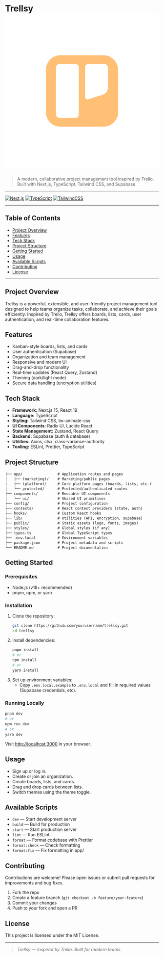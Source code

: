 # Trellsy ![Project Screenshot](public/logo.svg)

> A modern, collaborative project management tool inspired by Trello. Built with
> Next.js, TypeScript, Tailwind CSS, and Supabase.

---

[![Next.js](https://img.shields.io/badge/Next.js-15-blue?logo=next.js)](https://nextjs.org/)
[![TypeScript](https://img.shields.io/badge/TypeScript-5-blue?logo=typescript)](https://www.typescriptlang.org/)
[![TailwindCSS](https://img.shields.io/badge/TailwindCSS-4-blue?logo=tailwindcss)](https://tailwindcss.com/)

---

## Table of Contents

- [Project Overview](#project-overview)
- [Features](#features)
- [Tech Stack](#tech-stack)
- [Project Structure](#project-structure)
- [Getting Started](#getting-started)
- [Usage](#usage)
- [Available Scripts](#available-scripts)
- [Contributing](#contributing)
- [License](#license)

---

## Project Overview

Trellsy is a powerful, extensible, and user-friendly project management tool
designed to help teams organize tasks, collaborate, and achieve their goals
efficiently. Inspired by Trello, Trellsy offers boards, lists, cards, user
authentication, and real-time collaboration features.

## Features

- Kanban-style boards, lists, and cards
- User authentication (Supabase)
- Organization and team management
- Responsive and modern UI
- Drag-and-drop functionality
- Real-time updates (React Query, Zustand)
- Theming (dark/light mode)
- Secure data handling (encryption utilities)

## Tech Stack

- **Framework:** Next.js 15, React 19
- **Language:** TypeScript
- **Styling:** Tailwind CSS, tw-animate-css
- **UI Components:** Radix UI, Lucide React
- **State Management:** Zustand, React Query
- **Backend:** Supabase (auth & database)
- **Utilities:** Axios, clsx, class-variance-authority
- **Tooling:** ESLint, Prettier, TypeScript

## Project Structure

```
├── app/                # Application routes and pages
│   ├── (marketing)/    # Marketing/public pages
│   ├── (platform)/     # Core platform pages (boards, lists, etc.)
│   └── protected/      # Protected/authenticated routes
├── components/         # Reusable UI components
│   └── ui/             # Shared UI primitives
├── config/             # Project configuration
├── contexts/           # React context providers (state, auth)
├── hooks/              # Custom React hooks
├── lib/                # Utilities (API, encryption, supabase)
├── public/             # Static assets (logo, fonts, images)
├── styles/             # Global styles (if any)
├── types.ts            # Global TypeScript types
├── .env.local          # Environment variables
├── package.json        # Project metadata and scripts
└── README.md           # Project documentation
```

## Getting Started

### Prerequisites

- Node.js (v18+ recommended)
- pnpm, npm, or yarn

### Installation

1. Clone the repository:
   ```bash
   git clone https://github.com/yourusername/trellsy.git
   cd trellsy
   ```
2. Install dependencies:
   ```bash
   pnpm install
   # or
   npm install
   # or
   yarn install
   ```
3. Set up environment variables:
   - Copy `.env.local.example` to `.env.local` and fill in required values
     (Supabase credentials, etc).

### Running Locally

```bash
pnpm dev
# or
npm run dev
# or
yarn dev
```

Visit [http://localhost:3000](http://localhost:3000) in your browser.

## Usage

- Sign up or log in.
- Create or join an organization.
- Create boards, lists, and cards.
- Drag and drop cards between lists.
- Switch themes using the theme toggle.

## Available Scripts

- `dev` — Start development server
- `build` — Build for production
- `start` — Start production server
- `lint` — Run ESLint
- `format` — Format codebase with Prettier
- `format:check` — Check formatting
- `format:fix` — Fix formatting in app/

## Contributing

Contributions are welcome! Please open issues or submit pull requests for
improvements and bug fixes.

1. Fork the repo
2. Create a feature branch (`git checkout -b feature/your-feature`)
3. Commit your changes
4. Push to your fork and open a PR

## License

This project is licensed under the MIT License.

---

> _Trellsy — Inspired by Trello. Built for modern teams._
